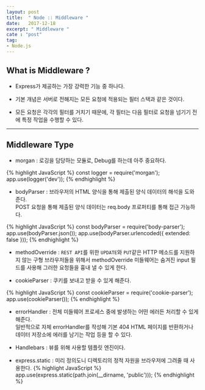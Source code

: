 ```yaml
---
layout: post
title:  " Node :: Middleware "
date:   2017-12-18
excerpt: " Middleware "
cate : "post"
tag:
- Node.js
---
```



## What is Middleware ?

* Express가 제공하는 가장 강력한 기능 중 하나다.

* 기본 개념은 서버로 전해지는 모든 요청에 적용되는 필터 스택과 같은 것이다.

* 모든 요청은 각각의 필터를 거치기 때문에, 각 필터는 다음 필터로 요청을 넘기기 전에 특정 작업을 수행할 수 있다.


---


## Middleware Type

* morgan : 로깅을 담당하는 모듈로, Debug를 하는데 아주 중요하다.

{% highlight JavaScript %}
const logger = require('morgan');
app.use(logger('dev'));
{% endhighlight %}

* bodyParser : 브라우저의 HTML 양식을 통해 제출된 양식 데이터의 해석을 도와준다. <br> POST 요청을 통해 제출된 양식 데이터는 req.body 프로퍼티를 통해 접근 가능하다.

{% highlight JavaScript %}
const bodyParser = require('body-parser');
app.use(bodyParser.json());
app.use(bodyParser.urlencoded({ extended: false }));
{% endhighlight %}


* methodOverride : `REST API`를 위한 `UPDATE`와 `PUT`같은 HTTP 메소드를 지원하지 않는 구형 브라우저들을 위해서 methodOverride 미들웨어는 숨겨진 input 필드를 사용해 그러한 요청들을 흉내 낼 수 있게 한다.

* cookieParser : 쿠키를 보내고 받을 수 있게 해준다.

{% highlight JavaScript %}
const cookieParser = require('cookie-parser');
app.use(cookieParser());
{% endhighlight %}


* errorHandler : 전체 미들웨어 프로세스 중에 발생하는 어떤 에러든 처리할 수 있게 해준다. <br> 일반적으로 자체 errorHandler를 작성해 기본 404 HTML 페이지를 반환하거나 데이터 저장소에 에러를 남기는 작업 등을 할 수 있다.

* Handlebars : 뷰를 위해 사용할 템플릿 엔진이다.

* express.static : 미리 정의도니 디렉토리의 정적 자원을 브라우저에 그려줄 때 사용한다.
{% highlight JavaScript %}
app.use(express.static(path.join(__dirname, 'public')));
{% endhighlight %}

